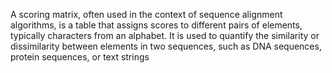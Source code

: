 A scoring matrix, often used in the context of sequence alignment algorithms, is a table that assigns scores to different pairs of elements, typically characters from an alphabet. It is used to quantify the similarity or dissimilarity between elements in two sequences, such as DNA sequences, protein sequences, or text strings